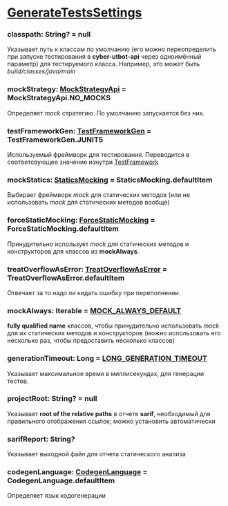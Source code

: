 # [GenerateTestsSettings](../../../main/kotlin/org/cyber/utbot/api/GenerateTestsSettings.kt)

### classpath: String? = null

Указывает путь к классам по умолчанию (его можно переопределить при запуске тестирования в **cyber-utbot-api** через одноимённый параметр) для тестируемого класса. Например, это может быть _build/classes/java/main_

### mockStrategy: [MockStrategyApi](../../../../../utbot-framework-api/src/main/kotlin/org/utbot/framework/plugin/api/Api.kt) = MockStrategyApi.NO_MOCKS

Определяет _mock_ стратегию. По умолчанию запускается без них.

[//]: # (TODO за что конкретно отвечает)

### testFrameworkGen: [TestFrameworkGen](../../../main/kotlin/org/cyber/utbot/api/GenerateTestsSettings.kt) = TestFrameworkGen.JUNIT5

Используемый фреймворк для тестирования. Переводится в соответсвующее значение изнутри [TestFramework](../../../../../utbot-framework/src/main/kotlin/org/utbot/framework/codegen/Domain.kt)

### mockStatics: [StaticsMocking](../../../../../utbot-framework/src/main/kotlin/org/utbot/framework/codegen/Domain.kt) = StaticsMocking.defaultItem

Выбирает фреймворк _mock_ для статических методов (или не использовать _mock_ для статических методов вообще)

[//]: # (TODO проверить)

### forceStaticMocking: [ForceStaticMocking](../../../../../utbot-framework/src/main/kotlin/org/utbot/framework/codegen/Domain.kt) = ForceStaticMocking.defaultItem

Принудительно использует _mock_ для статических методов и конструкторов для классов из **mockAlways**.

[//]: # (TODO проверить)

### treatOverflowAsError: [TreatOverflowAsError](../../../../../utbot-framework-api/src/main/kotlin/org/utbot/framework/plugin/api/Api.kt) = TreatOverflowAsError.defaultItem

Отвечает за то надо ли кидать ошибку при переполнении.

[//]: # (TODO проверить)

### mockAlways: Iterable<String> = [MOCK_ALWAYS_DEFAULT](../../../main/kotlin/org/cyber/utbot/api/GenerateTestsSettings.kt)

**fully qualified name** классов, чтобы принудительно использовать _mock_ для их статических методов и конструкторов (можно использовать его несколько раз, чтобы предоставить несколько классов)

[//]: # (TODO проверить)

### generationTimeout: Long = [LONG_GENERATION_TIMEOUT](../../../main/kotlin/org/cyber/utbot/api/GenerateTestsSettings.kt)

Указывает максимальное время в миллисекундах, для генерации тестов.

### projectRoot: String? = null

Указывает **root of the relative paths** в отчете **sarif**, необходимый для правильного отображения ссылок; можно установить автоматически

[//]: # (TODO проверить)

### sarifReport: String?

Указывает выходной файл для отчета статического анализа

[//]: # (TODO проверить)

### codegenLanguage: [CodegenLanguage](../../../../../utbot-framework-api/src/main/kotlin/org/utbot/framework/plugin/api/Api.kt) = CodegenLanguage.defaultItem

Определяет язык кодогенерации
